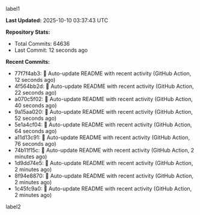 
label1 
<!-- ACTIVITY_START -->
**Last Updated:** 2025-10-10 03:37:43 UTC

**Repository Stats:**
- Total Commits: 64636
- Last Commit: 12 seconds ago

**Recent Commits:**
- 77f7f4ab3: 🤖 Auto-update README with recent activity (GitHub Action, 12 seconds ago)
- 4f564bb2d: 🤖 Auto-update README with recent activity (GitHub Action, 22 seconds ago)
- a070c5f02: 🤖 Auto-update README with recent activity (GitHub Action, 40 seconds ago)
- 9a15aa020: 🤖 Auto-update README with recent activity (GitHub Action, 52 seconds ago)
- 5e1a4cf04: 🤖 Auto-update README with recent activity (GitHub Action, 64 seconds ago)
- a11d13c91: 🤖 Auto-update README with recent activity (GitHub Action, 76 seconds ago)
- 74b11f15c: 🤖 Auto-update README with recent activity (GitHub Action, 2 minutes ago)
- 1d9dd74e5: 🤖 Auto-update README with recent activity (GitHub Action, 2 minutes ago)
- 8f94e8870: 🤖 Auto-update README with recent activity (GitHub Action, 2 minutes ago)
- 1c45fc9a0: 🤖 Auto-update README with recent activity (GitHub Action, 2 minutes ago)
<!-- ACTIVITY_END -->

label2
